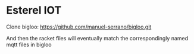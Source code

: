 # Esterel IOT

Clone bigloo: https://github.com/manuel-serrano/bigloo.git

And then the racket files will eventually match the correspondingly named
mqtt files in bigloo